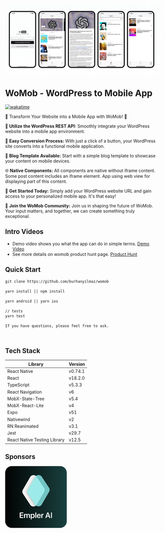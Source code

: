 <p align="center"><img src="./repoAssets/app.png" alt="WoMob - WordPress to Mobile App" /></p>

# WoMob - WordPress to Mobile App
[![wakatime](https://wakatime.com/badge/github/burhanyilmaz/womob.svg)](https://wakatime.com/badge/github/burhanyilmaz/womob)

📱 Transform Your Website into a Mobile App with WoMob! 🚀

🔧 <b>Utilize the WordPress REST API:</b> Smoothly integrate your WordPress website into a mobile app environment.

🔄  <b>Easy Conversion Process:</b> With just a click of a button, your WordPress site converts into a functional mobile application.

📝  <b>Blog Template Available:</b> Start with a  simple blog template to showcase your content on mobile devices.

🌐  <b>Native Components:</b> All components are native without iframe content. Some post content includes an iframe element. App using web view for displaying part of this content.

💬  <b>Get Started Today:</b> Simply add your WordPress website URL and gain access to your personalized mobile app. It's that easy!

🙌  <b>Join the WoMob Community:</b> Join us in shaping the future of WoMob. Your input matters, and together, we can create something truly exceptional.


## Intro Videos
- Demo video shows you what the app can do in simple terms. [Demo Video](https://www.youtube.com/watch?v=1vto0uXtHTQ)
- See more details on womob product hunt page. [Product Hunt](https://www.producthunt.com/posts/womob)

## Quick Start
```
git clone https://github.com/burhanyilmaz/womob

yarn install || npm install

yarn android || yarn ios

// tests
yarn test

If you have questions, please feel free to ask.
```
<br/>

## Tech Stack
| Library           | Version |
| ----------------- | ------- |
| React Native      | v0.74.1   |
| React             | v18.2.0     |
| TypeScript        | v5.3.3      | 
| React Navigation  | v6      |
| MobX-State-Tree   | v5.4      |
| MobX-React-Lite   | v4      |
| Expo              | v51     |
| Nativewind          | v2    |
| RN Reanimated     | v3.1      |
| Jest              | v29.7     |
| React Native Testing Library | v12.5 |

## Sponsors
<a style="align:center" href="https://empler.ai/"><img src="./repoAssets/sponsors/emplerai.png" width="200"  alt="WoMob Sponsor: Empler.ai" style/></a>
